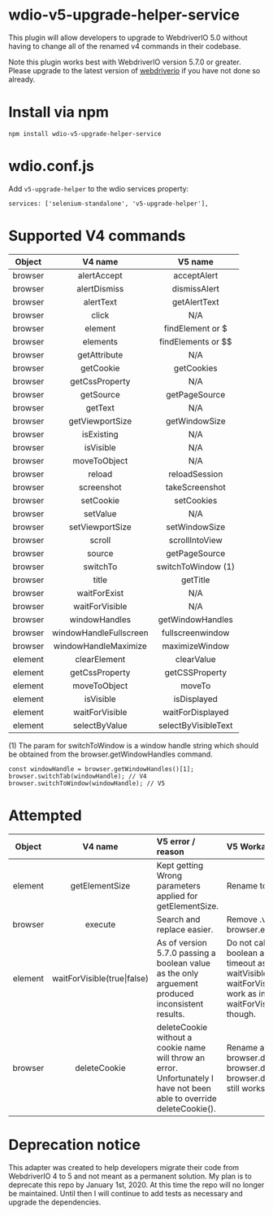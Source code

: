 # wdio-v5-upgrade-helper-service
This plugin will allow developers to upgrade to WebdriverIO 5.0 without having to change all of the renamed v4 commands in their codebase.

Note this plugin works best with WebdriverIO version 5.7.0 or greater. Please upgrade to the latest version of [webdriverio](https://github.com/webdriverio/webdriverio) if you have not done so already.

# Install via npm
```
npm install wdio-v5-upgrade-helper-service
```

# wdio.conf.js
Add `v5-upgrade-helper` to the wdio services property:
```
services: ['selenium-standalone', 'v5-upgrade-helper'],
```

# Supported V4 commands
| Object  | V4 name  | V5 name |
| :----:  | :-----:  | :-----: |
| browser | alertAccept | acceptAlert |
| browser | alertDismiss | dismissAlert |
| browser | alertText | getAlertText |
| browser | click | N/A |
| browser | element | findElement or $ |
| browser | elements | findElements or $$ |
| browser | getAttribute | N/A |
| browser | getCookie | getCookies |
| browser | getCssProperty | N/A |
| browser | getSource | getPageSource |
| browser | getText | N/A |
| browser | getViewportSize | getWindowSize |
| browser | isExisting | N/A |
| browser | isVisible | N/A |
| browser | moveToObject | N/A |
| browser | reload | reloadSession |    
| browser | screenshot | takeScreenshot |
| browser | setCookie | setCookies |
| browser | setValue | N/A |
| browser | setViewportSize | setWindowSize |
| browser | scroll | scrollIntoView |
| browser | source | getPageSource |
| browser | switchTo | switchToWindow (1)|
| browser | title | getTitle |
| browser | waitForExist | N/A |
| browser | waitForVisible | N/A |
| browser | windowHandles | getWindowHandles |
| browser | windowHandleFullscreen | fullscreenwindow |
| browser | windowHandleMaximize | maximizeWindow |
| element | clearElement | clearValue |
| element | getCssProperty | getCSSProperty |
| element | moveToObject | moveTo |
| element | isVisible | isDisplayed |
| element | waitForVisible | waitForDisplayed |
| element | selectByValue | selectByVisibleText |

(1) The param for switchToWindow is a window handle string
which should be obtained from the browser.getWindowHandles command.
```
const windowHandle = browser.getWindowHandles()[1];
browser.switchTab(windowHandle); // V4
browser.switchToWindow(windowHandle); // V5
```

# Attempted
| Object  | V4 name  | V5 error / reason | V5 Workaround |
| :----:  | :-----:  | :---------------- | :------------ |
| element | getElementSize | Kept getting Wrong parameters applied for getElementSize. | Rename to getSize. |
| browser | execute | Search and replace easier. | Remove .value from all browser.execute scripts. |
| element | waitForVisible(true\|false) | As of version 5.7.0 passing a boolean value as the only arguement produced inconsistent results. | Do not call waitForVisible with just a boolean argument, always include timeout as well. Other variations of waitVisible, e.g. waitForVisible(), waitForVisible(5000) continue to work as intended. waitForVisible(true) does not though. |
| browser | deleteCookie | deleteCookie without a cookie name will throw an error. Unfortunately I have not been able to override deleteCookie(). | Rename all instances of browser.deleteCookie() to browser.deleteCookies(). Note browser.deleteCookie(cookieName) still works great. |

# Deprecation notice
This adapter was created to help developers migrate their code from WebdriverIO 4 to 5 and not meant as a permanent solution. My plan is to deprecate this repo by January 1st, 2020. At this time the repo will no longer be maintained. Until then I will continue to add tests as necessary and upgrade the dependencies.